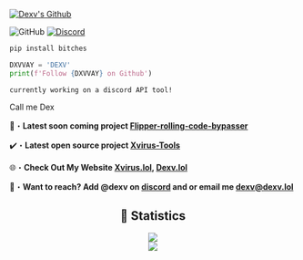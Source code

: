 <a href="https://www.youtube.com/watch?v=zL19uMsnpSU&t" target="_blank"> <img src="https://i.pinimg.com/originals/4b/dc/f4/4bdcf4287dafcf99a2bfd849d869567b.jpg" alt="Dexv's Github"/></a>

![GitHub](https://komarev.com/ghpvc/?username=DXVVAY&style=flat)
[![Discord](https://dcbadge.vercel.app/api/shield/1185267230380933170?style=flat&logoColor=presence&theme=clean)](https://discord.com/users/1185267230380933170)
<br>

```python
pip install bitches
```
```python
DXVVAY = 'DEXV'
print(f'Follow {DXVVAY} on Github')
```
```sh-session
currently working on a discord API tool!
```
Call me Dex 

📂・**Latest soon coming project [Flipper-rolling-code-bypasser](https://www.youtube.com/watch?v=O91DT1pR1ew)**

✔️・**Latest open source project [Xvirus-Tools](https://github.com/Xvirus0/Xvirus-Tools)**

🌐・**Check Out My Website [Xvirus.lol](https://xvirus.lol), [Dexv.lol](https://dexv.lol)**

📩・**Want to reach? Add @dexv on [discord](https://discord.gg/xvirustool) and or email me dexv@dexv.lol**

<div align="center">
    <h2 align="center">🔴 Statistics</h2>
    <div>
        <img src="https://github-readme-stats.vercel.app/api?username=DXVVAY&show_icons=true&bg_color=00000000">
    </div>
    <div>
        <img src="http://github-readme-streak-stats.herokuapp.com?user=DXVVAY&theme=tokyonight_duo&hide_border=true&mode=weekly">
    </div>
</div>
